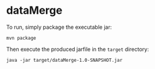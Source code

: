 # dataMerge

To run, simply package the executable jar:

`mvn package`

Then execute the produced jarfile in the `target` directory:

`java -jar target/dataMerge-1.0-SNAPSHOT.jar`
